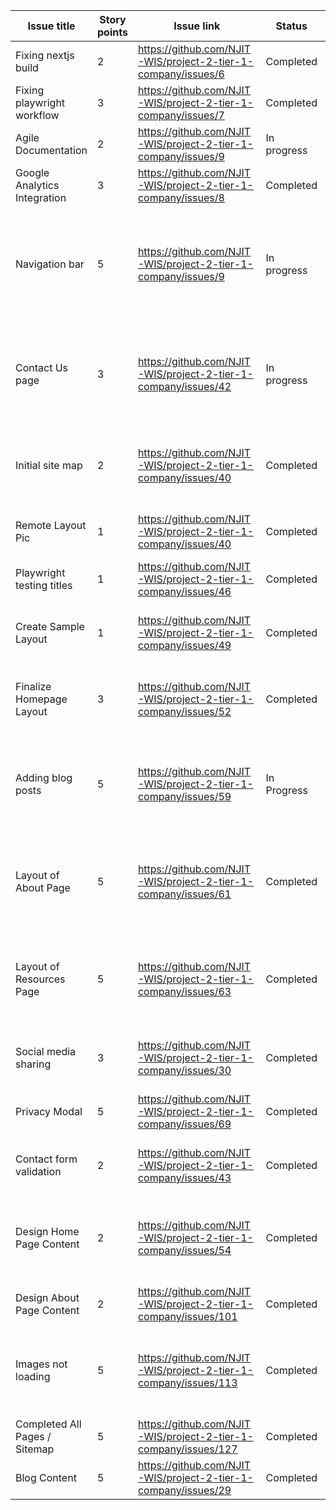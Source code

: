 | Issue title | Story points | Issue link | Status | Assigned to | Assigned on | Completed on | Category | Status notes |
| --- | --- | --- | --- | --- | --- | --- | --- | --- |  
| Fixing nextjs build | 2 | https://github.com/NJIT-WIS/project-2-tier-1-company/issues/6 | Completed | eyh3 | 4/4/23 | 4/4/23 | Fix | Copied files locally and pushed | 
| Fixing playwright workflow | 3 | https://github.com/NJIT-WIS/project-2-tier-1-company/issues/7 | Completed | SarangAP | 4/4/23 | 4/4/23 | Fix | Modified workflow files | 
| Agile Documentation | 2 | https://github.com/NJIT-WIS/project-2-tier-1-company/issues/9 | In progress | km776 | 4/6/2023 | 4/6/23 | Documentation | Worked on presentation |
| Google Analytics Integration | 3 | https://github.com/NJIT-WIS/project-2-tier-1-company/issues/8 | Completed | SarangAP | 4/6/2023 | 4/17/23 | Analytics and Blog| Added GA to every page |
| Navigation bar | 5 | https://github.com/NJIT-WIS/project-2-tier-1-company/issues/9 | In progress | SarangAP | 4/11/2023 | TBD | Design and Content | Currently have home and about section, will add more navbar items when we add more pages|
| Contact Us page | 3 | https://github.com/NJIT-WIS/project-2-tier-1-company/issues/42 | In progress | SarangAP | 4/11/2023 | TBD | Design and Content | Added fields for name, email, and comment. Will need to update with form validation|
| Initial site map | 2 | https://github.com/NJIT-WIS/project-2-tier-1-company/issues/40 | Completed | SarangAP | 4/11/2023 | 4/11/2023 | Design and Content | Added pages for blog, contact, resources, and services|
| Remote Layout Pic | 1 | https://github.com/NJIT-WIS/project-2-tier-1-company/issues/40 | Completed | SarangAP | 4/11/2023 | 4/11/2023 | Design and Content | Removed pic and title from layout.js|
| Playwright testing titles | 1 | https://github.com/NJIT-WIS/project-2-tier-1-company/issues/46 | Completed | SarangAP | 4/11/2023 | 4/11/2023 | Testing and Documentation| Added paths and titles to pages array|
| Create Sample Layout | 1 | https://github.com/NJIT-WIS/project-2-tier-1-company/issues/49 | Completed | eyh3 | 4/12/2023 | 4/12/2023 | Design and Content | Added banner image and tested text layouts | 
| Finalize Homepage Layout | 3 | https://github.com/NJIT-WIS/project-2-tier-1-company/issues/52 | Completed | eyh3 | 4/12/2023 | 4/12/2023 | Design and Content | Added hero image, filler text, and fixed image margins |
| Adding blog posts | 5 | https://github.com/NJIT-WIS/project-2-tier-1-company/issues/59 | In Progress | SarangAP | 4/13/2023 | TBD | Analytics and Blog | Added the placeholders for blog posts, will need to change images/.md files |
| Layout of About Page | 5 | https://github.com/NJIT-WIS/project-2-tier-1-company/issues/61 | Completed | eyh3 | 4/15/2023 | 4/16/2023 | Design and Content | Sample layout for the about page with placeholder text and images |
| Layout of Resources Page | 5 | https://github.com/NJIT-WIS/project-2-tier-1-company/issues/63 | Completed | eyh3 | 4/15/2023 | 4/16/2023 | Design and Content | Sample layout for the resources page with placeholder text and images |
| Social media sharing | 3 | https://github.com/NJIT-WIS/project-2-tier-1-company/issues/30 | Completed | SarangAP | 4/17/2023 | 4/17/2023 | User Engagement | Added social media to page footer |
| Privacy Modal | 5 | https://github.com/NJIT-WIS/project-2-tier-1-company/issues/69 | Completed | SarangAP | 4/17/2023 | 4/17/2023 | User Engagement | Added privacy modal to index.js |
| Contact form validation | 2 | https://github.com/NJIT-WIS/project-2-tier-1-company/issues/43 | Completed | SarangAP | 4/11/2023 | 4/17/2023 | Testing and Documentation | Added validation to contact page form |
| Design Home Page Content | 2 | https://github.com/NJIT-WIS/project-2-tier-1-company/issues/54 | Completed | km776 | 4/19/2023 | 4/20/2023 | Design and Content | Added proper text to homepage that fits sage brand archetype |
| Design About Page Content | 2 | https://github.com/NJIT-WIS/project-2-tier-1-company/issues/101 | Completed | km776 | 4/20/2023 | 4/20/2023 | Design and Content | Added about page text |
| Images not loading | 5 | https://github.com/NJIT-WIS/project-2-tier-1-company/issues/113 | Completed | SarangAP | 4/20/2023 | 4/22/2023 | Design and Content | Some immages were not loading correctly across pages |
| Completed All Pages / Sitemap | 5 | https://github.com/NJIT-WIS/project-2-tier-1-company/issues/127 | Completed | eyh3 | 4/21/2023 | 4/212023 | Deployment | Created all pages with filler content |
| Blog Content | 5 | https://github.com/NJIT-WIS/project-2-tier-1-company/issues/29 | Completed | eyh3 | 4/21/2023 | 4/22/2023 | Analytics and Blog | Add blog content
